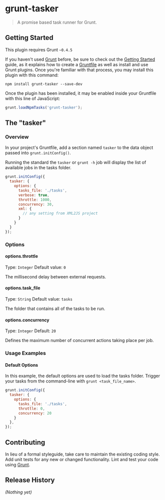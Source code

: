 # grunt-tasker

> A promise based task runner for Grunt.

## Getting Started
This plugin requires Grunt `~0.4.5`

If you haven't used [Grunt](http://gruntjs.com/) before, be sure to check out the [Getting Started](http://gruntjs.com/getting-started) guide, as it explains how to create a [Gruntfile](http://gruntjs.com/sample-gruntfile) as well as install and use Grunt plugins. Once you're familiar with that process, you may install this plugin with this command:

```shell
npm install grunt-tasker --save-dev
```

Once the plugin has been installed, it may be enabled inside your Gruntfile with this line of JavaScript:

```js
grunt.loadNpmTasks('grunt-tasker');
```

## The "tasker"

### Overview
In your project's Gruntfile, add a section named `tasker` to the data object passed into `grunt.initConfig()`.


Running the standard the `tasker` or `grunt -h` job will display the list of available jobs in the tasks folder.

```js
grunt.initConfig({
  tasker: {
    options: {
      tasks_file: './tasks',
      verbose: true,
      throttle: 1000,
      concurrency: 30,
      xml: {
        // any setting from XML2JS project
      }
    }
  }
});
```

### Options



#### options.throttle
Type: `Integer`
Default value: `0`

The millisecond delay between external requests.




#### options.task_file
Type: `String`
Default value: `tasks`

The folder that contains all of the tasks to be run.




#### options.concurrency
Type: `Integer`
Default: `20`

Defines the maximum number of concurrent actions taking place per job.





### Usage Examples

#### Default Options
In this example, the default options are used to load the tasks folder. Trigger your tasks from the command-line with `grunt <task_file_name>`.

```js
grunt.initConfig({
  tasker: {
    options: {
      tasks_file: './tasks',
      throttle: 0,
      concurrency: 20
    }
  },
});
```



## Contributing
In lieu of a formal styleguide, take care to maintain the existing coding style. Add unit tests for any new or changed functionality. Lint and test your code using [Grunt](http://gruntjs.com/).

## Release History
_(Nothing yet)_
